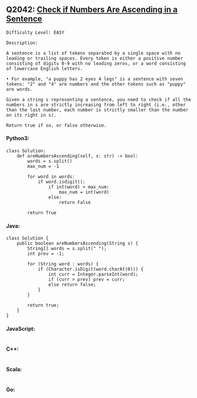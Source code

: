 ## Q2042: [Check if Numbers Are Ascending in a Sentence](https://leetcode.com/problems/check-if-numbers-are-ascending-in-a-sentence/)

```
Difficulty Level: EASY
```

```
Description:

A sentence is a list of tokens separated by a single space with no leading or trailing spaces. Every token is either a positive number consisting of digits 0-9 with no leading zeros, or a word consisting of lowercase English letters.

• For example, "a puppy has 2 eyes 4 legs" is a sentence with seven tokens: "2" and "4" are numbers and the other tokens such as "puppy" are words.

Given a string s representing a sentence, you need to check if all the numbers in s are strictly increasing from left to right (i.e., other than the last number, each number is strictly smaller than the number on its right in s).

Return true if so, or false otherwise.
```

#### Python3:

```
class Solution:
    def areNumbersAscending(self, s: str) -> bool:
        words = s.split()
        max_num = -1

        for word in words:
            if word.isdigit():
                if int(word) > max_num:
                    max_num = int(word)
                else:
                    return False

        return True
```

#### Java:

```
class Solution {
    public boolean areNumbersAscending(String s) {
        String[] words = s.split(" ");
        int prev = -1;

        for (String word : words) {
            if (Character.isDigit(word.charAt(0))) {
                int curr = Integer.parseInt(word);
                if (curr > prev) prev = curr;
                else return false;
            }
        }

        return true;
    }
}
```

#### JavaScript:

```

```

#### C++:

```

```

#### Scala:

```

```

#### Go:

```

```